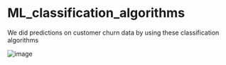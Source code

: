 # ML_classification_algorithms
We did predictions on customer churn data by using these classification algorithms

![image](https://user-images.githubusercontent.com/57309766/171339345-e7046b4b-4221-4b4f-b252-d96bb8df1759.png)
